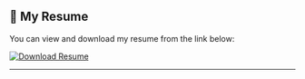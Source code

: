 ## 📄 My Resume

You can view and download my resume from the link below:

<a href="./albenus-murmu(1).pdf" download>
  <img src="https://img.shields.io/badge/Download-Resume-blue?style=for-the-badge&logo=readthedocs" alt="Download Resume">
</a>

---
<!-- 
If you are visiting this repo, you can also find the resume file inside the project:

<a href="https://your-website-link.com/albenus-murmu.pdf" target="_blank">
  <img src="https://img.shields.io/badge/View-Resume-brightgreen?style=for-the-badge&logo=readthedocs" alt="View Resume">
</a> -->

